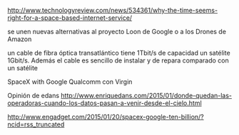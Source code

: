 http://www.technologyreview.com/news/534361/why-the-time-seems-right-for-a-space-based-internet-service/

se unen nuevas alternativas al proyecto Loon de Google o a los Drones de Amazon

un cable de fibra óptica transatlántico tiene 1Tbit/s de capacidad
un satélite 1Gbit/s. Además el cable es sencillo de instalar y de repara comparado con un satélite


SpaceX with Google 
Qualcomm con Virgin

Opinión de edans http://www.enriquedans.com/2015/01/donde-quedan-las-operadoras-cuando-los-datos-pasan-a-venir-desde-el-cielo.html

http://www.engadget.com/2015/01/20/spacex-google-ten-billion/?ncid=rss_truncated